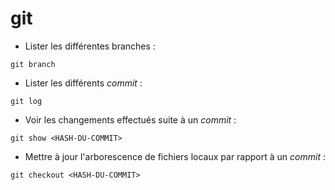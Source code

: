 # git

* Lister les différentes branches :&#x20;

```
git branch
```

* Lister les différents _commit_ :

```
git log
```

* Voir les changements effectués suite à un _commit_ :

```
git show <HASH-DU-COMMIT>
```

* Mettre à jour l'arborescence de fichiers locaux par rapport à un _commit_ :&#x20;

```
git checkout <HASH-DU-COMMIT>
```

